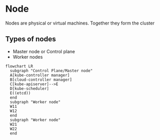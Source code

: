 # Node

Nodes are physical or virtual machines. Together they form the cluster

## Types of nodes
- Master node or Control plane
- Worker nodes

```mermaid
flowchart LR
  subgraph "Control Plane/Master node"
  A[kube-controller manager]
  B[cloud-controller manager]
  C[kube-apiserver]-->E
  D[kube-scheduler]
  E((etcd))
  end
  subgraph "Worker node"
  W11
  W12 
  end
  subgraph "Worker node"
  W21
  W22
  end
```
  
